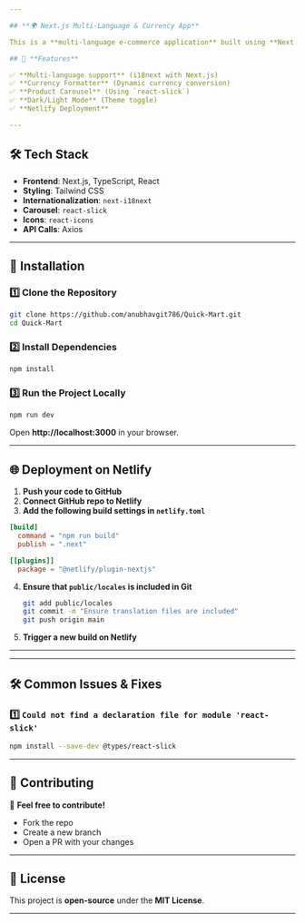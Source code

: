 ```yaml
---

## **🌍 Next.js Multi-Language & Currency App**  

This is a **multi-language e-commerce application** built using **Next.js**, **TypeScript**, and **i18next** for internationalization. The app allows users to switch between different languages and currencies seamlessly.  

## 🚀 **Features**  

✅ **Multi-language support** (i18next with Next.js)  
✅ **Currency Formatter** (Dynamic currency conversion)  
✅ **Product Carousel** (Using `react-slick`)  
✅ **Dark/Light Mode** (Theme toggle)  
✅ **Netlify Deployment**  

---
```


## 🛠️ **Tech Stack**  

- **Frontend**: Next.js, TypeScript, React  
- **Styling**: Tailwind CSS  
- **Internationalization**: `next-i18next`  
- **Carousel**: `react-slick`  
- **Icons**: `react-icons`  
- **API Calls**: Axios  

---

## 🔧 **Installation**  

### 1️⃣ **Clone the Repository**  
```sh
git clone https://github.com/anubhavgit786/Quick-Mart.git
cd Quick-Mart
```

### 2️⃣ **Install Dependencies**  
```sh
npm install
```

### 3️⃣ **Run the Project Locally**  
```sh
npm run dev
```
Open **http://localhost:3000** in your browser.

---

## 🌐 **Deployment on Netlify**  

1. **Push your code to GitHub**  
2. **Connect GitHub repo to Netlify**  
3. **Add the following build settings in `netlify.toml`**  

```toml
[build]
  command = "npm run build"
  publish = ".next"

[[plugins]]
  package = "@netlify/plugin-nextjs"
```

4. **Ensure that `public/locales` is included in Git**  
   ```sh
   git add public/locales
   git commit -m "Ensure translation files are included"
   git push origin main
   ```
5. **Trigger a new build on Netlify**  

---


---

## 🛠️ **Common Issues & Fixes**  

### **1️⃣ `Could not find a declaration file for module 'react-slick'`**
```sh
npm install --save-dev @types/react-slick
```


---

## 📌 **Contributing**  

🙌 **Feel free to contribute!**  
- Fork the repo  
- Create a new branch  
- Open a PR with your changes  

---

## 📜 **License**  
This project is **open-source** under the **MIT License**.  

---
